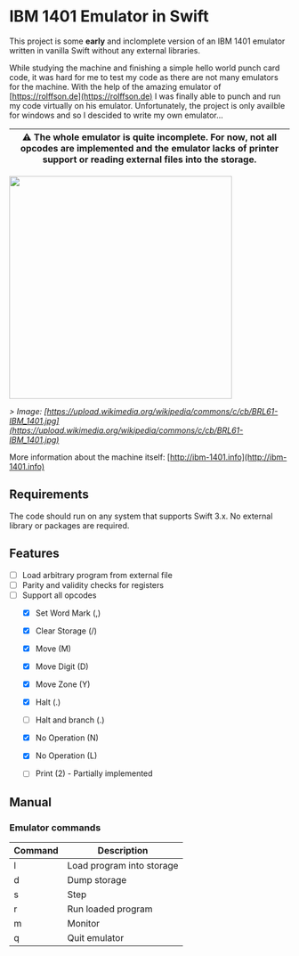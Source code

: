 # IBM 1401 Emulator in Swift 

This project is some **early** and inclomplete version of an IBM 1401 emulator written in vanilla Swift without any external libraries. 

While studying the machine and finishing a simple hello world punch card code, it was hard for me to test my code as there are not many emulators for the machine. With the help of the amazing emulator of [https://rolffson.de](https://rolffson.de) I was finally able to punch and run my code virtually on his emulator. Unfortunately, the project is only availble for windows and so I descided to write my own emulator...

| **⚠️ The whole emulator is quite incomplete. For now, not all opcodes are implemented and the emulator lacks of printer support or reading external files into the storage.** |
| -------- |

<img src="https://upload.wikimedia.org/wikipedia/commons/c/cb/BRL61-IBM_1401.jpg" width="400">

*> Image: [https://upload.wikimedia.org/wikipedia/commons/c/cb/BRL61-IBM_1401.jpg](https://upload.wikimedia.org/wikipedia/commons/c/cb/BRL61-IBM_1401.jpg)*

More information about the machine itself: [http://ibm-1401.info](http://ibm-1401.info)

## Requirements

The code should run on any system that supports Swift 3.x. No external library or packages are required.

## Features

- [ ] Load arbitrary program from external file
- [ ] Parity and validity checks for registers
- [ ] Support all opcodes
    - [x] Set Word Mark (,)
    - [x] Clear Storage (/)
    - [x] Move (M)
    - [x] Move Digit (D)
    - [x] Move Zone (Y)
    - [x] Halt (.)
    - [ ] Halt and branch (.)
    - [x] No Operation (N)
    - [x] No Operation (L)
    - [ ] Print (2) - Partially implemented
    

## Manual

### Emulator commands

| Command | Description |
| ------- | ----------- |
| l | Load program into storage |
| d | Dump storage |
| s | Step |
| r | Run loaded program |
| m | Monitor |
| q | Quit emulator |
